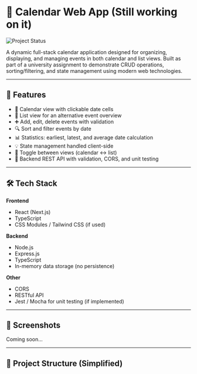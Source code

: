 # 📅 Calendar Web App (Still working on it)
![Project Status](https://img.shields.io/badge/status-in--progress-yellow)

A dynamic full-stack calendar application designed for organizing, displaying, and managing events in both calendar and list views. Built as part of a university assignment to demonstrate CRUD operations, sorting/filtering, and state management using modern web technologies.

---

## 🚀 Features

- 📆 Calendar view with clickable date cells
- 📝 List view for an alternative event overview
- ➕ Add, edit, delete events with validation
- 🔍 Sort and filter events by date
- 📊 Statistics: earliest, latest, and average date calculation
- 💡 State management handled client-side
- 🔁 Toggle between views (calendar ↔ list)
- 🧪 Backend REST API with validation, CORS, and unit testing

---

## 🛠️ Tech Stack

**Frontend**
- React (Next.js)
- TypeScript
- CSS Modules / Tailwind CSS (if used)

**Backend**
- Node.js
- Express.js
- TypeScript
- In-memory data storage (no persistence)

**Other**
- CORS
- RESTful API
- Jest / Mocha for unit testing (if implemented)

---

## 📸 Screenshots

Coming soon...

---

## 📂 Project Structure (Simplified)

